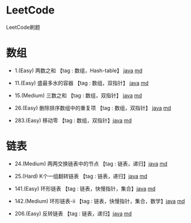 # LeetCode
LeetCode刷题
# 数组
- 1.(Easy) 两数之和 【tag : 数组，Hash-table】 [java](https://github.com/zhuangjiayue/LeetCode/blob/master/%E6%95%B0%E7%BB%84/1.%E4%B8%A4%E6%95%B0%E4%B9%8B%E5%92%8C.java) [md](https://github.com/zhuangjiayue/LeetCode/blob/master/%E6%95%B0%E7%BB%84/1.%E4%B8%A4%E6%95%B0%E4%B9%8B%E5%92%8C.md)

- 11.(Easy) 盛最多水的容器 【tag : 数组，双指针】 [java](https://github.com/zhuangjiayue/LeetCode/blob/master/%E6%95%B0%E7%BB%84/11.%E7%9B%9B%E6%9C%80%E5%A4%9A%E6%B0%B4%E7%9A%84%E5%AE%B9%E5%99%A8.java) [md](https://github.com/zhuangjiayue/LeetCode/blob/master/%E6%95%B0%E7%BB%84/11.%E7%9B%9B%E6%9C%80%E5%A4%9A%E6%B0%B4%E7%9A%84%E5%AE%B9%E5%99%A8.md)

- 15.(Medium) 三数之和 【tag : 数组，双指针】 [java](https://github.com/zhuangjiayue/LeetCode/blob/master/%E6%95%B0%E7%BB%84/15.%E4%B8%89%E6%95%B0%E4%B9%8B%E5%92%8C.java) [md](https://github.com/zhuangjiayue/LeetCode/blob/master/%E6%95%B0%E7%BB%84/15.%E4%B8%89%E6%95%B0%E4%B9%8B%E5%92%8C.md)

- 26.(Easy) 删除排序数组中的重复项 【tag : 数组，双指针】 [java](https://github.com/zhuangjiayue/LeetCode/blob/master/%E6%95%B0%E7%BB%84/26.%E5%88%A0%E9%99%A4%E6%8E%92%E5%BA%8F%E6%95%B0%E7%BB%84%E4%B8%AD%E7%9A%84%E9%87%8D%E5%A4%8D%E9%A1%B9.java) [md](https://github.com/zhuangjiayue/LeetCode/blob/master/%E6%95%B0%E7%BB%84/26.%E5%88%A0%E9%99%A4%E6%8E%92%E5%BA%8F%E6%95%B0%E7%BB%84%E4%B8%AD%E7%9A%84%E9%87%8D%E5%A4%8D%E9%A1%B9.md)

- 283.(Easy) 移动零 【tag : 数组，双指针】[java](https://github.com/zhuangjiayue/LeetCode/blob/master/%E6%95%B0%E7%BB%84/283.%E7%A7%BB%E5%8A%A8%E9%9B%B6.java) [md](https://github.com/zhuangjiayue/LeetCode/blob/master/%E6%95%B0%E7%BB%84/283.%E7%A7%BB%E5%8A%A8%E9%9B%B6.md)

# 链表


- 24.(Medium) 两两交换链表中的节点 【tag : 链表，递归】[java](https://github.com/zhuangjiayue/LeetCode/blob/master/%E9%93%BE%E8%A1%A8/24.%E4%B8%A4%E4%B8%A4%E4%BA%A4%E6%8D%A2%E9%93%BE%E8%A1%A8%E4%B8%AD%E7%9A%84%E8%8A%82%E7%82%B9.java) [md](https://github.com/zhuangjiayue/LeetCode/blob/master/%E9%93%BE%E8%A1%A8/24.%E4%B8%A4%E4%B8%A4%E4%BA%A4%E6%8D%A2%E9%93%BE%E8%A1%A8%E4%B8%AD%E7%9A%84%E8%8A%82%E7%82%B9.md)

- 25.(Hard) K个一组翻转链表 【tag : 链表，递归】[java](https://github.com/zhuangjiayue/LeetCode/blob/master/%E9%93%BE%E8%A1%A8/25.K%E4%B8%AA%E4%B8%80%E7%BB%84%E7%BF%BB%E8%BD%AC%E9%93%BE%E8%A1%A8.java) [md](https://github.com/zhuangjiayue/LeetCode/blob/master/%E9%93%BE%E8%A1%A8/25.K%E4%B8%AA%E4%B8%80%E7%BB%84%E7%BF%BB%E8%BD%AC%E9%93%BE%E8%A1%A8.md)

- 141.(Easy) 环形链表 【tag : 链表，快慢指针，集合】[java](https://github.com/zhuangjiayue/LeetCode/blob/master/%E9%93%BE%E8%A1%A8/141.%E7%8E%AF%E5%BD%A2%E9%93%BE%E8%A1%A8.java) [md](https://github.com/zhuangjiayue/LeetCode/blob/master/%E9%93%BE%E8%A1%A8/141.%E7%8E%AF%E5%BD%A2%E9%93%BE%E8%A1%A8.md)

- 142.(Medium) 环形链表-ii 【tag : 链表，快慢指针，集合，数学】[java](https://github.com/zhuangjiayue/LeetCode/blob/master/%E9%93%BE%E8%A1%A8/142.%E7%8E%AF%E5%BD%A2%E9%93%BE%E8%A1%A8-ii.java) [md](https://github.com/zhuangjiayue/LeetCode/blob/master/%E9%93%BE%E8%A1%A8/142.%E7%8E%AF%E5%BD%A2%E9%93%BE%E8%A1%A8-ii.md)

- 206.(Easy) 反转链表 【tag : 链表，递归】[java](https://github.com/zhuangjiayue/LeetCode/blob/master/%E9%93%BE%E8%A1%A8/206.%E5%8F%8D%E8%BD%AC%E9%93%BE%E8%A1%A8.java) [md](https://github.com/zhuangjiayue/LeetCode/blob/master/%E9%93%BE%E8%A1%A8/206.%E5%8F%8D%E8%BD%AC%E9%93%BE%E8%A1%A8.md)


